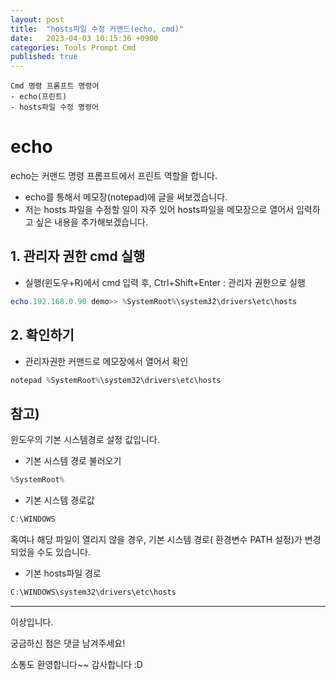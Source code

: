 ```yaml
---
layout: post
title:  "hosts파일 수정 커맨드(echo, cmd)"
date:   2023-04-03 10:15:36 +0900
categories: Tools Prompt Cmd
published: true
---
```

```
Cmd 명령 프롬프트 명령어
- echo(프린트)
- hosts파일 수정 명령어
```

# echo

echo는 커맨드 명령 프롬프트에서 프린트 역할을 합니다.
- echo를 통해서 메모장(notepad)에 글을 써보겠습니다.
- 저는 hosts 파일을 수정할 일이 자주 있어 hosts파일을 메모장으로 열어서 입력하고 싶은 내용을 추가해보겠습니다.


## 1. 관리자 권한 cmd 실행
- 실행(윈도우+R)에서 cmd 입력 후, Ctrl+Shift+Enter : 관리자 권한으로 실행
```powershell
echo.192.168.0.90 demo>> %SystemRoot%\system32\drivers\etc\hosts
```

## 2. 확인하기
- 관리자권한 커맨드로 메모장에서 열어서 확인
```powershell
notepad %SystemRoot%\system32\drivers\etc\hosts
```

## 참고)
윈도우의 기본 시스템경로 설정 값입니다.
- 기본 시스템 경로 불러오기
```powershell
%SystemRoot%
```
- 기본 시스템 경로값
```powershell
C:\WINDOWS
```

혹여나 해당 파일이 열리지 않을 경우, 기본 시스템 경로( 환경변수 PATH 설정)가 변경되었을 수도 있습니다.

- 기본 hosts파일 경로
```powershell
C:\WINDOWS\system32\drivers\etc\hosts
```


---

이상입니다.

궁금하신 점은 댓글 남겨주세요!

소통도 환영합니다~~ 감사합니다 :D